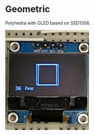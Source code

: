 # Geometric
Polyhedra with OLED based on SSD1306.

![Alt Text](https://github.com/link-ngen/MCU/blob/main/Geometric/img/display.gif)
